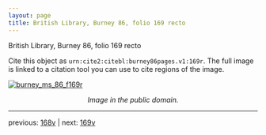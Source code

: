 ```yaml
---
layout: page
title: British Library, Burney 86, folio 169 recto
---
```


British Library, Burney 86, folio 169 recto

Cite this object as `urn:cite2:citebl:burney86pages.v1:169r`.  The full image is linked to a citation tool you can use to cite regions of the image.

[![burney_ms_86_f169r](http://www.homermultitext.org/iipsrv?IIIF=/project/homer/pyramidal/deepzoom/citebl/burney86imgs/v1/burney_ms_86_f169r.tif/full/800,/0/default.jpg)](http://www.homermultitext.org/ict2/?urn=urn:cite2:citebl:burney86imgs.v1:burney_ms_86_f169r) 

<p style="text-align: center; font-style: italic;">Image in the public domain.</p>

---

previous: [168v](../168v/) | next: [169v](../169v/)